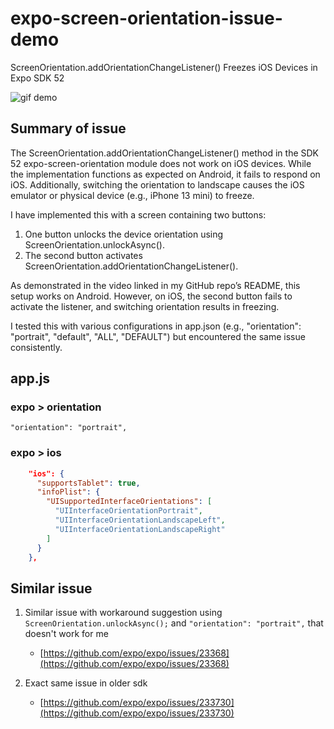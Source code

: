 # expo-screen-orientation-issue-demo

ScreenOrientation.addOrientationChangeListener() Freezes iOS Devices in Expo SDK 52

![gif demo](./docs/orientationIssue.gif)

## Summary of issue

The ScreenOrientation.addOrientationChangeListener() method in the SDK 52 expo-screen-orientation module does not work on iOS devices. While the implementation functions as expected on Android, it fails to respond on iOS. Additionally, switching the orientation to landscape causes the iOS emulator or physical device (e.g., iPhone 13 mini) to freeze.

I have implemented this with a screen containing two buttons:

1. One button unlocks the device orientation using ScreenOrientation.unlockAsync().
2. The second button activates ScreenOrientation.addOrientationChangeListener().

As demonstrated in the video linked in my GitHub repo’s README, this setup works on Android. However, on iOS, the second button fails to activate the listener, and switching orientation results in freezing.

I tested this with various configurations in app.json (e.g., "orientation": "portrait", "default", "ALL", "DEFAULT") but encountered the same issue consistently.

## app.js

### expo > orientation

`"orientation": "portrait",`

### expo > ios

```json
    "ios": {
      "supportsTablet": true,
      "infoPlist": {
        "UISupportedInterfaceOrientations": [
          "UIInterfaceOrientationPortrait",
          "UIInterfaceOrientationLandscapeLeft",
          "UIInterfaceOrientationLandscapeRight"
        ]
      }
    },
```

## Similar issue

1. Similar issue with workaround suggestion using `ScreenOrientation.unlockAsync();` and `"orientation": "portrait",` that doesn't work for me

   - [https://github.com/expo/expo/issues/23368](https://github.com/expo/expo/issues/23368)

2. Exact same issue in older sdk
   - [https://github.com/expo/expo/issues/233730](https://github.com/expo/expo/issues/233730)
